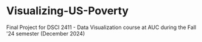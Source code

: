 # Visualizing-US-Poverty
Final Project for DSCI 2411 - Data Visualization course at AUC during the Fall '24 semester (December 2024)
